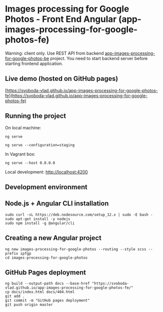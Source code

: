 # Images processing for Google Photos - Front End Angular (app-images-processing-for-google-photos-fe)

Warning: client only. Use REST API from backend [app-images-processing-for-google-photos-be](https://github.com/svoboda-vlad/app-images-processing-for-google-photos-be) project.
You need to start backend server before starting frontend application.

## Live demo (hosted on GitHub pages)

[https://svoboda-vlad.github.io/app-images-processing-for-google-photos-fe](https://svoboda-vlad.github.io/app-images-processing-for-google-photos-fe)

## Running the project

On local machine:

```
ng serve

ng serve --configuration=staging
```

In Vagrant box:

```
ng serve --host 0.0.0.0
```

Local development: [http://localhost:4200](http://localhost:4200)

## Development environment
## Node.js + Angular CLI installation

```
sudo curl -sL https://deb.nodesource.com/setup_12.x | sudo -E bash -
sudo apt-get install -y nodejs
sudo npm install -g @angular/cli
```

## Creating a new Angular project

```
ng new images-processing-for-google-photos --routing --style scss --prefix ipfgp
cd images-processing-for-google-photos
```

## GitHub Pages deployment

```
ng build --output-path docs --base-href "https://svoboda-vlad.github.io/app-images-processing-for-google-photos-fe/"
cp docs/index.html docs/404.html
git add .
git commit -m "GitHub pages deployment"
git push origin master
```
